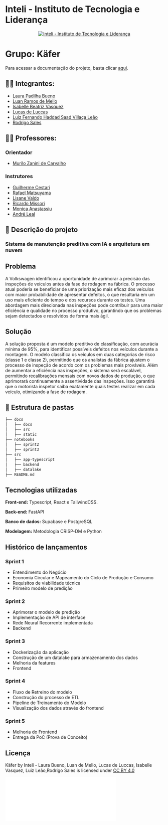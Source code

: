 # Inteli - Instituto de Tecnologia e Liderança 

<p align="center">
<a href= "https://www.inteli.edu.br/"><img src="https://www.inteli.edu.br/wp-content/uploads/2024/06/logo-inteli-3-768x420-1.png" alt="Inteli - Instituto de Tecnologia e Liderança" border="0"></a>
</p>

# Grupo: Käfer

Para acessar a documentação do projeto, basta clicar [aqui](https://inteli-college.github.io/2024-2A-T08-EC07-G03). 

## :student: Integrantes:

- <a href="https://www.linkedin.com/in/laura-padilha-bueno-b358419a/">Laura Padilha Bueno</a>
- <a href="https:www.linkedin.com/in/luan-ramos-de-mello-253b28268/">Luan Ramos de Mello</a>
- <a href="https://www.linkedin.com/in/isabelle-beatriz-vasquez-oliveira-55a19626a/">Isabelle Beatriz Vasquez</a>
- <a href="https://www.linkedin.com/in/lucasdeluccas/">Lucas de Luccas</a>
- <a href="https://www.linkedin.com/in/luiz-fernando-villa%C3%A7a-le%C3%A3o-930568271/">Luiz Fernando Haddad Saad Villaça Leão</a>
- <a href="https://www.linkedin.com/in/rodrigo-sales-07/">Rodrigo Sales</a>

## :teacher: Professores:

### Orientador

- <a href="https://www.linkedin.com/in/murilo-zanini-de-carvalho-0980415b/">Murilo Zanini de Carvalho</a>

### Instrutores

- <a href="https://www.linkedin.com/in/gui-cestari/">Guilherme Cestari</a>
- <a href="https://www.linkedin.com/in/rafaelmatsuyama/">Rafael Matsuyama</a>
- <a href="https://www.linkedin.com/in/lisane-valdo/">Lisane Valdo</a>
- <a href="https://www.linkedin.com/in/ricardo-missori/">Ricardo Missori</a>
- <a href="https://www.linkedin.com/in/monica-anastassiu-d-sc-2568522/">Monica Anastassiu</a>
- <a href="https://www.linkedin.com/in/andr%C3%A9-leal-a57b2065/">André Leal</a>


## :memo: Descrição do projeto

### Sistema de manutenção preditiva com IA e arquitetura em nuvem 

## Problema

A Volkswagen identificou a oportunidade de aprimorar a precisão das inspeções de veículos antes da fase de rodagem na fábrica. O processo atual poderia se beneficiar de uma priorização mais eficaz dos veículos com maior probabilidade de apresentar defeitos, o que resultaria em um uso mais eficiente do tempo e dos recursos durante os testes. Uma abordagem mais direcionada nas inspeções pode contribuir para uma maior eficiência e qualidade no processo produtivo, garantindo que os problemas sejam detectados e resolvidos de forma mais ágil.


## Solução

A solução proposta é um modelo preditivo de classificação, com acurácia mínima de 95%, para identificar possíveis defeitos nos veículos durante a montagem. O modelo classifica os veículos em duas categorias de risco (classe 1 e classe 2), permitindo que os analistas da fábrica ajustem o processo de inspeção de acordo com os problemas mais prováveis. Além de aumentar a eficiência nas inspeções, o sistema será escalável, permitindo recalibrações mensais com novos dados de produção, o que aprimorará continuamente a assertividade das inspeções. Isso garantirá que o motorista inspetor saiba exatamente quais testes realizar em cada veículo, otimizando a fase de rodagem.


## 📁 Estrutura de pastas

```
├── docs
│   ├── docs
│   ├── src
│   ├── static
├── notebooks
│   ├── sprint2
│   ├── sprint3
├── src
│   ├── app-typescript
│   ├── backend
│   ├── datalake
├── README.md
```


## Tecnologias utilizadas

**Front-end:** Typescript, React e TailwindCSS.

**Back-end:** FastAPI

**Banco de dados:** Supabase e PostgreSQL

**Modelagem:** Metodologia CRISP-DM e Python

## Histórico de lançamentos

### Sprint 1

- Entendimento do Negócio
- Economia Circular e Mapeamento do Ciclo de Produção e Consumo
- Requisitos de viabilidade técnica
- Primeiro modelo de predição

### Sprint 2

- Aprimorar o modelo de predição
- Implementação de API de interface
- Rede Neural Recorrente implementada
- Backend

### Sprint 3

- Dockerização da aplicação
- Construção de um datalake para armazenamento dos dados
- Melhoria da features
- Frontend

### Sprint 4

- Fluxo de Retreino do modelo
- Construção do processo de ETL
- Pipeline de Treinamento do Modelo
- Visualização dos dados através do frontend

### Sprint 5

- Melhoria do Frontend
- Entrega da PoC (Prova de Conceito)

## Licença


<p xmlns:cc="http://creativecommons.org/ns#" xmlns:dct="http://purl.org/dc/terms/"><span property="dct:title">Käfer</span> by <span property="cc:attributionName">Inteli - Laura Bueno, Luan de Mello, Lucas de Luccas, Isabelle Vasquez, Luiz Leão,Rodrigo Sales</span> is licensed under <a href="https://creativecommons.org/licenses/by/4.0/?ref=chooser-v1" target="_blank" rel="license noopener noreferrer" style="display:inline-block;">CC BY 4.0<img style="height:22px!important;margin-left:3px;vertical-align:text-bottom;" src="https://mirrors.creativecommons.org/presskit/icons/cc.svg?ref=chooser-v1" alt=""><img style="height:22px!important;margin-left:3px;vertical-align:text-bottom;" src="https://mirrors.creativecommons.org/presskit/icons/by.svg?ref=chooser-v1" alt=""></a></p>






![Logo](docs/static/img/logo.png)
